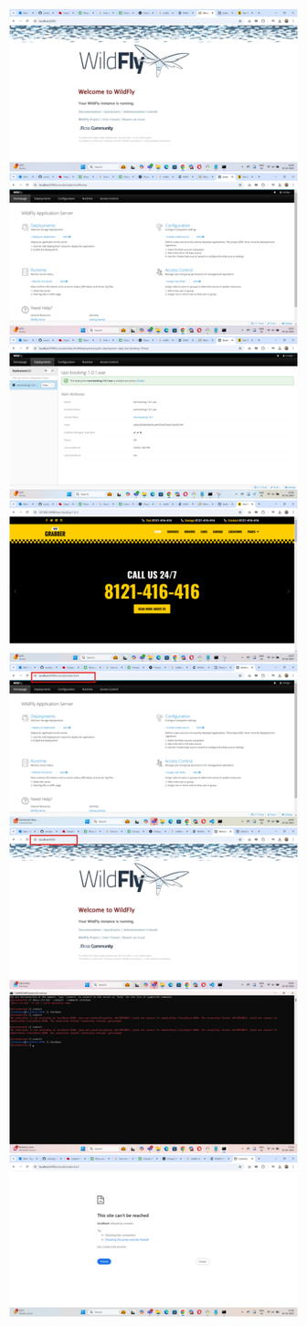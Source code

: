 ![](images/application.png)
![](images/management%20console%20dashboard.png)
![](images/deploymentpage.png)
![](images/deployedoutput.png)
![](images/adminportchange.png)
![](images/applicationportchange.png)
![](images/Screenshot%20(1).png)
![](images/clioutput.png)
